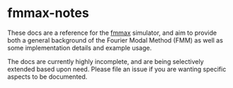 # fmmax-notes

These docs are a reference for the [fmmax](https://github.com/facebookresearch/fmmax) simulator, and aim to provide both a general background of the Fourier Modal Method (FMM) as well as some implementation details and example usage.

The docs are currently highly incomplete, and are being selectively extended based upon need. Please file an issue if you are wanting specific aspects to be documented.
